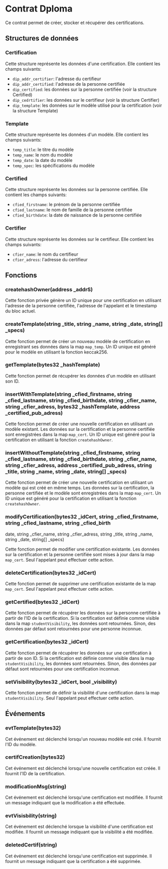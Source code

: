 # Contrat Dploma
Ce contrat permet de créer, stocker et récupérer des certifications.

## Structures de données

### Certification
Cette structure représente les données d'une certification. Elle contient les champs suivants:

- `dip_addr_certifier`: l'adresse du certifieur
- `dip_addr_certified`: l'adresse de la personne certifiée
- `dip_certified`: les données sur la personne certifiée (voir la structure Certified)
- `dip_cedrtifier`: les données sur le certifieur (voir la structure Certifier)
- `dip_template`: les données sur le modèle utilisé pour la certification (voir la structure Template)
  
### Template
Cette structure représente les données d'un modèle. Elle contient les champs suivants:

- `temp_title`: le titre du modèle
- `temp_name`: le nom du modèle
- `temp_date`: la date du modèle
- `temp_spec`: les spécifications du modèle

### Certified

Cette structure représente les données sur la personne certifiée. Elle contient les champs suivants:

- `cfied_firstname`: le prénom de la personne certifiée
- `cfied_lastname`: le nom de famille de la personne certifiée
- `cfied_birthdate`: la date de naissance de la personne certifiée

### Certifier

Cette structure représente les données sur le certifieur. Elle contient les champs suivants:

- `cfier_name`: le nom du certifieur
- `cfier_adress`: l'adresse du certifieur

## Fonctions

### createhashOwner(address _addrS)

Cette fonction privée génère un ID unique pour une certification en utilisant l'adresse de la personne certifiée, l'adresse de l'appelant et le timestamp du bloc actuel.

### createTemplate(string _title, string _name, string _date, string[] _specs)

Cette fonction permet de créer un nouveau modèle de certification en enregistrant ses données dans la map `map_temp`. Un ID unique est généré pour le modèle en utilisant la fonction keccak256.

### getTemplate(bytes32 _hashTemplate)

Cette fonction permet de récupérer les données d'un modèle en utilisant son ID.

### insertWithTemplate(string _cfied_firstname, string _cfied_lastname, string _cfied_birthdate, string _cfier_name, string _cfier_adress, bytes32 _hashTemplate, address _certified_pub_adress)

Cette fonction permet de créer une nouvelle certification en utilisant un modèle existant. Les données sur la certification et la personne certifiée sont enregistrées dans la map `map_cert`. Un ID unique est généré pour la certification en utilisant la fonction `createhashOwner`.

### insertWithoutTemplate(string _cfied_firstname, string _cfied_lastname, string _cfied_birthdate, string _cfier_name, string _cfier_adress, address _certified_pub_adress, string _title, string _name, string _date, string[] _specs)

Cette fonction permet de créer une nouvelle certification en utilisant un modèle qui est créé en même temps. Les données sur la certification, la personne certifiée et le modèle sont enregistrées dans la map `map_cert`. Un ID unique est généré pour la certification en utilisant la fonction `createhashOwner`.

### modifyCertification(bytes32 _idCert, string _cfied_firstname, string _cfied_lastname, string _cfied_birth

date, string _cfier_name, string _cfier_adress, string _title, string _name, string _date, string[] _specs)

Cette fonction permet de modifier une certification existante. Les données sur la certification et la personne certifiée sont mises à jour dans la map `map_cert`. Seul l'appelant peut effectuer cette action.

### deleteCertification(bytes32 _idCert)

Cette fonction permet de supprimer une certification existante de la map `map_cert`. Seul l'appelant peut effectuer cette action.

### getCertified(bytes32 _idCert)

Cette fonction permet de récupérer les données sur la personne certifiée à partir de l'ID de la certification. Si la certification est définie comme visible dans la map `studentVisibility`, les données sont retournées. Sinon, des données par défaut sont retournées pour une personne inconnue.

### getCertification(bytes32 _idCert)

Cette fonction permet de récupérer les données sur une certification à partir de son ID. Si la certification est définie comme visible dans la map `studentVisibility`, les données sont retournées. Sinon, des données par défaut sont retournées pour une certification inconnue.

### setVisibility(bytes32 _idCert, bool _visibility)

Cette fonction permet de définir la visibilité d'une certification dans la map `studentVisibility`. Seul l'appelant peut effectuer cette action.

## Événements

### evtTemplate(bytes32)

Cet événement est déclenché lorsqu'un nouveau modèle est créé. Il fournit l'ID du modèle.

### certifCreation(bytes32)

Cet événement est déclenché lorsqu'une nouvelle certification est créée. Il fournit l'ID de la certification.

### modificationMsg(string)

Cet événement est déclenché lorsqu'une certification est modifiée. Il fournit un message indiquant que la modification a été effectuée.

### evtVisisbility(string)

Cet événement est déclenché lorsque la visibilité d'une certification est modifiée. Il fournit un message indiquant que la visibilité a été modifiée.

### deletedCertif(string)

Cet événement est déclenché lorsqu'une certification est supprimée. Il fournit un message indiquant que la certification a été supprimée.
